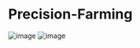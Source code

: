 # Precision-Farming
![image](https://github.com/gauravkr198/Precision-Farming/assets/123958126/67ab7706-51e7-47cd-8182-b96387fa586d)
![image](https://github.com/gauravkr198/Precision-Farming/assets/123958126/25b4b49b-ff20-41a0-9adc-db2138758ae8)
